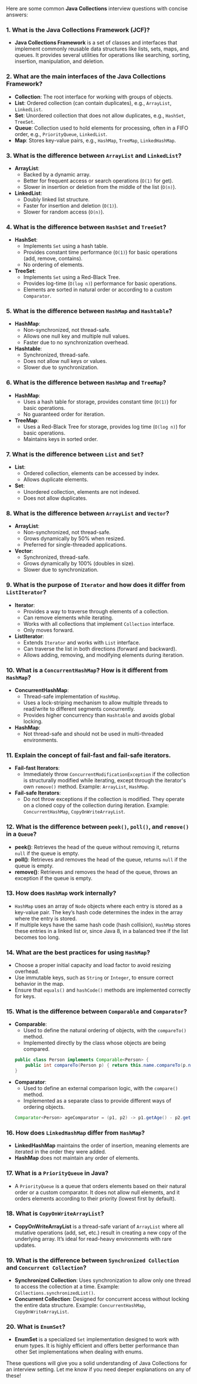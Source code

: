 Here are some common **Java Collections** interview questions with concise answers:

### 1. **What is the Java Collections Framework (JCF)?**
   - **Java Collections Framework** is a set of classes and interfaces that implement commonly reusable data structures like lists, sets, maps, and queues. It provides several utilities for operations like searching, sorting, insertion, manipulation, and deletion.

### 2. **What are the main interfaces of the Java Collections Framework?**
   - **Collection**: The root interface for working with groups of objects.
   - **List**: Ordered collection (can contain duplicates), e.g., `ArrayList`, `LinkedList`.
   - **Set**: Unordered collection that does not allow duplicates, e.g., `HashSet`, `TreeSet`.
   - **Queue**: Collection used to hold elements for processing, often in a FIFO order, e.g., `PriorityQueue`, `LinkedList`.
   - **Map**: Stores key-value pairs, e.g., `HashMap`, `TreeMap`, `LinkedHashMap`.

### 3. **What is the difference between `ArrayList` and `LinkedList`?**
   - **ArrayList**:
     - Backed by a dynamic array.
     - Better for frequent access or search operations (`O(1)` for get).
     - Slower in insertion or deletion from the middle of the list (`O(n)`).
   - **LinkedList**:
     - Doubly linked list structure.
     - Faster for insertion and deletion (`O(1)`).
     - Slower for random access (`O(n)`).

### 4. **What is the difference between `HashSet` and `TreeSet`?**
   - **HashSet**:
     - Implements `Set` using a hash table.
     - Provides constant time performance (`O(1)`) for basic operations (add, remove, contains).
     - No ordering of elements.
   - **TreeSet**:
     - Implements `Set` using a Red-Black Tree.
     - Provides log-time (`O(log n)`) performance for basic operations.
     - Elements are sorted in natural order or according to a custom `Comparator`.

### 5. **What is the difference between `HashMap` and `Hashtable`?**
   - **HashMap**:
     - Non-synchronized, not thread-safe.
     - Allows one null key and multiple null values.
     - Faster due to no synchronization overhead.
   - **Hashtable**:
     - Synchronized, thread-safe.
     - Does not allow null keys or values.
     - Slower due to synchronization.

### 6. **What is the difference between `HashMap` and `TreeMap`?**
   - **HashMap**:
     - Uses a hash table for storage, provides constant time (`O(1)`) for basic operations.
     - No guaranteed order for iteration.
   - **TreeMap**:
     - Uses a Red-Black Tree for storage, provides log time (`O(log n)`) for basic operations.
     - Maintains keys in sorted order.

### 7. **What is the difference between `List` and `Set`?**
   - **List**:
     - Ordered collection, elements can be accessed by index.
     - Allows duplicate elements.
   - **Set**:
     - Unordered collection, elements are not indexed.
     - Does not allow duplicates.

### 8. **What is the difference between `ArrayList` and `Vector`?**
   - **ArrayList**:
     - Non-synchronized, not thread-safe.
     - Grows dynamically by 50% when resized.
     - Preferred for single-threaded applications.
   - **Vector**:
     - Synchronized, thread-safe.
     - Grows dynamically by 100% (doubles in size).
     - Slower due to synchronization.

### 9. **What is the purpose of `Iterator` and how does it differ from `ListIterator`?**
   - **Iterator**:
     - Provides a way to traverse through elements of a collection.
     - Can remove elements while iterating.
     - Works with all collections that implement `Collection` interface.
     - Only moves forward.
   - **ListIterator**:
     - Extends `Iterator` and works with `List` interface.
     - Can traverse the list in both directions (forward and backward).
     - Allows adding, removing, and modifying elements during iteration.

### 10. **What is a `ConcurrentHashMap`? How is it different from `HashMap`?**
   - **ConcurrentHashMap**:
     - Thread-safe implementation of `HashMap`.
     - Uses a lock-striping mechanism to allow multiple threads to read/write to different segments concurrently.
     - Provides higher concurrency than `Hashtable` and avoids global locking.
   - **HashMap**:
     - Not thread-safe and should not be used in multi-threaded environments.

### 11. **Explain the concept of fail-fast and fail-safe iterators.**
   - **Fail-fast Iterators**:
     - Immediately throw `ConcurrentModificationException` if the collection is structurally modified while iterating, except through the iterator's own `remove()` method. Example: `ArrayList`, `HashMap`.
   - **Fail-safe Iterators**:
     - Do not throw exceptions if the collection is modified. They operate on a cloned copy of the collection during iteration. Example: `ConcurrentHashMap`, `CopyOnWriteArrayList`.

### 12. **What is the difference between `peek()`, `poll()`, and `remove()` in a `Queue`?**
   - **peek()**: Retrieves the head of the queue without removing it, returns `null` if the queue is empty.
   - **poll()**: Retrieves and removes the head of the queue, returns `null` if the queue is empty.
   - **remove()**: Retrieves and removes the head of the queue, throws an exception if the queue is empty.

### 13. **How does `HashMap` work internally?**
   - `HashMap` uses an array of `Node` objects where each entry is stored as a key-value pair. The key’s hash code determines the index in the array where the entry is stored.
   - If multiple keys have the same hash code (hash collision), `HashMap` stores these entries in a linked list or, since Java 8, in a balanced tree if the list becomes too long.

### 14. **What are the best practices for using `HashMap`?**
   - Choose a proper initial capacity and load factor to avoid resizing overhead.
   - Use immutable keys, such as `String` or `Integer`, to ensure correct behavior in the map.
   - Ensure that `equals()` and `hashCode()` methods are implemented correctly for keys.

### 15. **What is the difference between `Comparable` and `Comparator`?**
   - **Comparable**:
     - Used to define the natural ordering of objects, with the `compareTo()` method.
     - Implemented directly by the class whose objects are being compared.
     ```java
     public class Person implements Comparable<Person> {
         public int compareTo(Person p) { return this.name.compareTo(p.name); }
     }
     ```
   - **Comparator**:
     - Used to define an external comparison logic, with the `compare()` method.
     - Implemented as a separate class to provide different ways of ordering objects.
     ```java
     Comparator<Person> ageComparator = (p1, p2) -> p1.getAge() - p2.getAge();
     ```

### 16. **How does `LinkedHashMap` differ from `HashMap`?**
   - **LinkedHashMap** maintains the order of insertion, meaning elements are iterated in the order they were added.
   - **HashMap** does not maintain any order of elements.

### 17. **What is a `PriorityQueue` in Java?**
   - A `PriorityQueue` is a queue that orders elements based on their natural order or a custom comparator. It does not allow null elements, and it orders elements according to their priority (lowest first by default).

### 18. **What is `CopyOnWriteArrayList`?**
   - **CopyOnWriteArrayList** is a thread-safe variant of `ArrayList` where all mutative operations (add, set, etc.) result in creating a new copy of the underlying array. It’s ideal for read-heavy environments with rare updates.

### 19. **What is the difference between `Synchronized Collection` and `Concurrent Collection`?**
   - **Synchronized Collection**: Uses synchronization to allow only one thread to access the collection at a time. Example: `Collections.synchronizedList()`.
   - **Concurrent Collection**: Designed for concurrent access without locking the entire data structure. Example: `ConcurrentHashMap`, `CopyOnWriteArrayList`.

### 20. **What is `EnumSet`?**
   - **EnumSet** is a specialized `Set` implementation designed to work with enum types. It is highly efficient and offers better performance than other Set implementations when dealing with enums.

These questions will give you a solid understanding of Java Collections for an interview setting. Let me know if you need deeper explanations on any of these!
